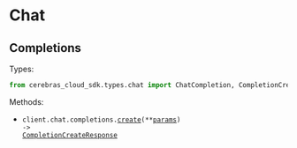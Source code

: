 # Chat

## Completions

Types:

```python
from cerebras_cloud_sdk.types.chat import ChatCompletion, CompletionCreateResponse
```

Methods:

- <code title="post /v1/chat/completions">client.chat.completions.<a href="./src/cerebras_cloud_sdk/resources/chat/completions.py">create</a>(\*\*<a href="src/cerebras_cloud_sdk/types/chat/completion_create_params.py">params</a>) -> <a href="./src/cerebras_cloud_sdk/types/chat/completion_create_response.py">CompletionCreateResponse</a></code>

